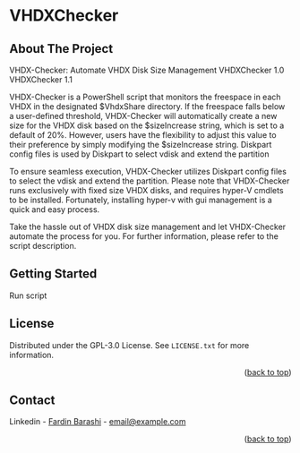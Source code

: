 # VHDXChecker

<!-- ABOUT THE PROJECT -->
## About The Project
VHDX-Checker: Automate VHDX Disk Size Management
VHDXChecker 1.0
VHDXChecker 1.1

VHDX-Checker is a PowerShell script that monitors the freespace in each VHDX in the designated $VhdxShare directory. 
If the freespace falls below a user-defined threshold, 
VHDX-Checker will automatically create a new size for the VHDX disk based on the $sizeIncrease string, 
which is set to a default of 20%. However, users have the flexibility to adjust this value to their preference by simply modifying the $sizeIncrease string.
Diskpart config files is used by Diskpart to select vdisk and extend the partition

To ensure seamless execution, VHDX-Checker utilizes Diskpart config files to select the vdisk and extend the partition. 
Please note that VHDX-Checker runs exclusively with fixed size VHDX disks, and requires hyper-V cmdlets to be installed. Fortunately, installing hyper-v with gui management is a quick and easy process.

Take the hassle out of VHDX disk size management and let VHDX-Checker automate the process for you. 
For further information, please refer to the script description.



<!-- GETTING STARTED -->
## Getting Started
Run script


<!-- LICENSE -->
## License
Distributed under the GPL-3.0 License. See `LICENSE.txt` for more information.
<p align="right">(<a href="#readme-top">back to top</a>)</p>

<!-- CONTACT -->
## Contact

Linkedin - [Fardin Barashi]([https://twitter.com/your_username](https://www.linkedin.com/in/fardin-barashi-a56310a2/)) - email@example.com

<p align="right">(<a href="#readme-top">back to top</a>)</p>





